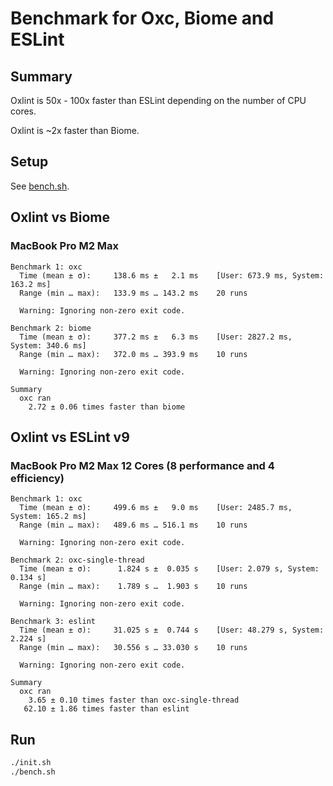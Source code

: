 # Benchmark for Oxc, Biome and ESLint

## Summary

Oxlint is 50x - 100x faster than ESLint depending on the number of CPU cores.

Oxlint is ~2x faster than Biome.

## Setup

See [bench.sh](./bench.sh).

## Oxlint vs Biome

### MacBook Pro M2 Max

```
Benchmark 1: oxc
  Time (mean ± σ):     138.6 ms ±   2.1 ms    [User: 673.9 ms, System: 163.2 ms]
  Range (min … max):   133.9 ms … 143.2 ms    20 runs

  Warning: Ignoring non-zero exit code.

Benchmark 2: biome
  Time (mean ± σ):     377.2 ms ±   6.3 ms    [User: 2827.2 ms, System: 340.6 ms]
  Range (min … max):   372.0 ms … 393.9 ms    10 runs

  Warning: Ignoring non-zero exit code.

Summary
  oxc ran
    2.72 ± 0.06 times faster than biome
```

## Oxlint vs ESLint v9

### MacBook Pro M2 Max 12 Cores (8 performance and 4 efficiency)

```
Benchmark 1: oxc
  Time (mean ± σ):     499.6 ms ±   9.0 ms    [User: 2485.7 ms, System: 165.2 ms]
  Range (min … max):   489.6 ms … 516.1 ms    10 runs

  Warning: Ignoring non-zero exit code.

Benchmark 2: oxc-single-thread
  Time (mean ± σ):      1.824 s ±  0.035 s    [User: 2.079 s, System: 0.134 s]
  Range (min … max):    1.789 s …  1.903 s    10 runs

  Warning: Ignoring non-zero exit code.

Benchmark 3: eslint
  Time (mean ± σ):     31.025 s ±  0.744 s    [User: 48.279 s, System: 2.224 s]
  Range (min … max):   30.556 s … 33.030 s    10 runs

  Warning: Ignoring non-zero exit code.

Summary
  oxc ran
    3.65 ± 0.10 times faster than oxc-single-thread
   62.10 ± 1.86 times faster than eslint
```

## Run

```bash
./init.sh
./bench.sh
```
